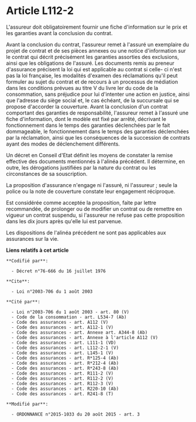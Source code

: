 # Article L112-2

L'assureur doit obligatoirement fournir une fiche d'information sur le prix et les garanties avant la conclusion du contrat.

Avant la conclusion du contrat, l'assureur remet à l'assuré un exemplaire du projet de contrat et de ses pièces annexes ou
une notice d'information sur le contrat qui décrit précisément les garanties assorties des exclusions, ainsi que les
obligations de l'assuré. Les documents remis au preneur d'assurance précisent la loi qui est applicable au contrat si celle-
ci n'est pas la loi française, les modalités d'examen des réclamations qu'il peut formuler au sujet du contrat et de recours
à un processus de médiation dans les conditions prévues au titre V du livre Ier du code de la consommation, sans préjudice
pour lui d'intenter une action en justice, ainsi que l'adresse du siège social et, le cas échéant, de la succursale qui se
propose d'accorder la couverture. Avant la conclusion d'un contrat comportant des garanties de responsabilité, l'assureur
remet à l'assuré une fiche d'information, dont le modèle est fixé par arrêté, décrivant le fonctionnement dans le temps des
garanties déclenchées par le fait dommageable, le fonctionnement dans le temps des garanties déclenchées par la réclamation,
ainsi que les conséquences de la succession de contrats ayant des modes de déclenchement différents.

Un décret en Conseil d'Etat définit les moyens de constater la remise effective des documents mentionnés à l'alinéa
précédent. Il détermine, en outre, les dérogations justifiées par la nature du contrat ou les circonstances de sa
souscription.

La proposition d'assurance n'engage ni l'assuré, ni l'assureur ; seule la police ou la note de couverture constate leur
engagement réciproque.

Est considérée comme acceptée la proposition, faite par lettre recommandée, de prolonger ou de modifier un contrat ou de
remettre en vigueur un contrat suspendu, si l'assureur ne refuse pas cette proposition dans les dix jours après qu'elle lui
est parvenue.

Les dispositions de l'alinéa précédent ne sont pas applicables aux assurances sur la vie.

**Liens relatifs à cet article**

	**Codifié par**:

	  - Décret n°76-666 du 16 juillet 1976

	**Cite**:

	  - Loi n°2003-706 du 1 août 2003

	**Cité par**:

	  - Loi n°2003-706 du 1 août 2003 - art. 80 (V)
	  - Code de la consommation - art. L534-7 (Ab)
	  - Code des assurances - art. A112 (V)
	  - Code des assurances - art. A112-1 (V)
	  - Code des assurances - art. Annexe art. A344-8 (Ab)
	  - Code des assurances - art. Annexe à l'article A112 (V)
	  - Code des assurances - art. L111-1 (VD)
	  - Code des assurances - art. L112-2-1 (V)
	  - Code des assurances - art. L145-1 (V)
	  - Code des assurances - art. R*125-4 (Ab)
	  - Code des assurances - art. R*212-4 (Ab)
	  - Code des assurances - art. R*243-8 (Ab)
	  - Code des assurances - art. R111-2 (V)
	  - Code des assurances - art. R112-2 (V)
	  - Code des assurances - art. R112-3 (V)
	  - Code des assurances - art. R220-10 (Ab)
	  - Code des assurances - art. R241-8 (T)

	**Modifié par**:

	  - ORDONNANCE n°2015-1033 du 20 août 2015 - art. 3
